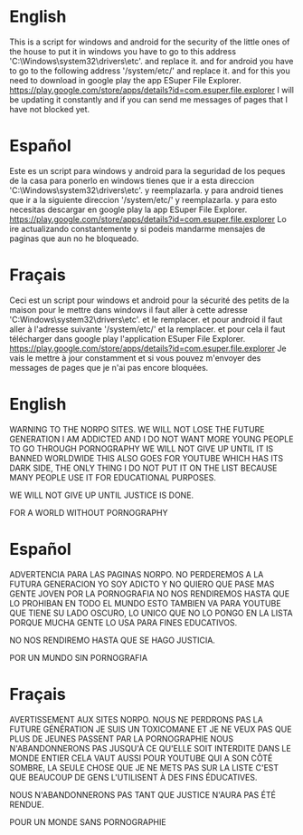 # English
This is a script for windows and android for the security of the little ones of the house to put it in windows you have to go to this address 'C:\Windows\system32\drivers\etc'. and replace it.
and for android you have to go to the following address '/system/etc/' and replace it. and for this you need to download in google play the app ESuper File Explorer. https://play.google.com/store/apps/details?id=com.esuper.file.explorer 
I will be updating it constantly and if you can send me messages of pages that I have not blocked yet.

# Español
Este es un script para windows y android para la seguridad de los peques de la casa para ponerlo en windows tienes que ir a esta direccion 'C:\Windows\system32\drivers\etc'. y reemplazarla.
y para android tienes que ir a la siguiente direccion '/system/etc/' y reemplazarla. y para esto necesitas descargar en google play la app ESuper File Explorer. https://play.google.com/store/apps/details?id=com.esuper.file.explorer 
Lo ire actualizando constantemente y si podeis mandarme mensajes de paginas que aun no he bloqueado.

# Fraçais
Ceci est un script pour windows et android pour la sécurité des petits de la maison pour le mettre dans windows il faut aller à cette adresse 'C:Windows\system32\drivers\etc'. et le remplacer.
et pour android il faut aller à l'adresse suivante '/system/etc/' et la remplacer. et pour cela il faut télécharger dans google play l'application ESuper File Explorer. https://play.google.com/store/apps/details?id=com.esuper.file.explorer 
Je vais le mettre à jour constamment et si vous pouvez m'envoyer des messages de pages que je n'ai pas encore bloquées.

# English
WARNING TO THE NORPO SITES. WE WILL NOT LOSE THE FUTURE GENERATION I AM ADDICTED AND I DO NOT WANT MORE YOUNG PEOPLE TO GO THROUGH PORNOGRAPHY WE WILL NOT GIVE UP UNTIL IT IS BANNED WORLDWIDE THIS ALSO GOES FOR YOUTUBE WHICH HAS ITS DARK SIDE, THE ONLY THING I DO NOT PUT IT ON THE LIST BECAUSE MANY PEOPLE USE IT FOR EDUCATIONAL PURPOSES.

WE WILL NOT GIVE UP UNTIL JUSTICE IS DONE.

FOR A WORLD WITHOUT PORNOGRAPHY

# Español
ADVERTENCIA PARA LAS PAGINAS NORPO. NO PERDEREMOS A LA FUTURA GENERACION YO SOY ADICTO Y NO QUIERO QUE PASE MAS GENTE JOVEN POR LA PORNOGRAFIA NO NOS RENDIREMOS HASTA QUE LO PROHIBAN EN TODO EL MUNDO ESTO TAMBIEN VA PARA YOUTUBE QUE TIENE SU LADO OSCURO, LO UNICO QUE NO LO PONGO EN LA LISTA PORQUE MUCHA GENTE LO USA PARA FINES EDUCATIVOS.

NO NOS RENDIREMO HASTA QUE SE HAGO JUSTICIA.

POR UN MUNDO SIN PORNOGRAFIA

# Fraçais
AVERTISSEMENT AUX SITES NORPO. NOUS NE PERDRONS PAS LA FUTURE GÉNÉRATION JE SUIS UN TOXICOMANE ET JE NE VEUX PAS QUE PLUS DE JEUNES PASSENT PAR LA PORNOGRAPHIE NOUS N'ABANDONNERONS PAS JUSQU'À CE QU'ELLE SOIT INTERDITE DANS LE MONDE ENTIER CELA VAUT AUSSI POUR YOUTUBE QUI A SON CÔTÉ SOMBRE, LA SEULE CHOSE QUE JE NE METS PAS SUR LA LISTE C'EST QUE BEAUCOUP DE GENS L'UTILISENT À DES FINS ÉDUCATIVES.

NOUS N'ABANDONNERONS PAS TANT QUE JUSTICE N'AURA PAS ÉTÉ RENDUE.

POUR UN MONDE SANS PORNOGRAPHIE
